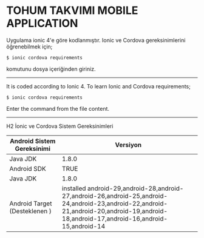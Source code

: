 # TOHUM TAKVIMI MOBILE APPLICATION

Uygulama ionic 4'e göre kodlanmıştır. Ionic ve Cordova gereksinimlerini öğrenebilmek için;

`$ ionic cordova requirements`

komutunu dosya içeriğinden giriniz.

------------------------------------------------------------------------------------------

It is coded according to Ionic 4. To learn Ionic and Cordova requirements;

`$ ionic cordova requirements`

Enter the command from the file content.

------------------------------------------------------------------------------------------

H2 İonic ve Cordova Sistem Gereksinimleri

Android Sistem Gereksinimi  | Versiyon 
------------- | -------------
Java JDK  | 1.8.0
Android SDK  | TRUE
Java JDK  | 1.8.0
Android Target (Desteklenen )  | installed android-29,android-28,android-27,android-26,android-25,android-24,android-23,android-22,android-21,android-20,android-19,android-18,android-17,android-16,android-15,android-14
